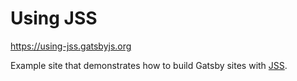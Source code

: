 # Using JSS

<https://using-jss.gatsbyjs.org>

Example site that demonstrates how to build Gatsby sites with
[JSS](http://cssinjs.org/).

